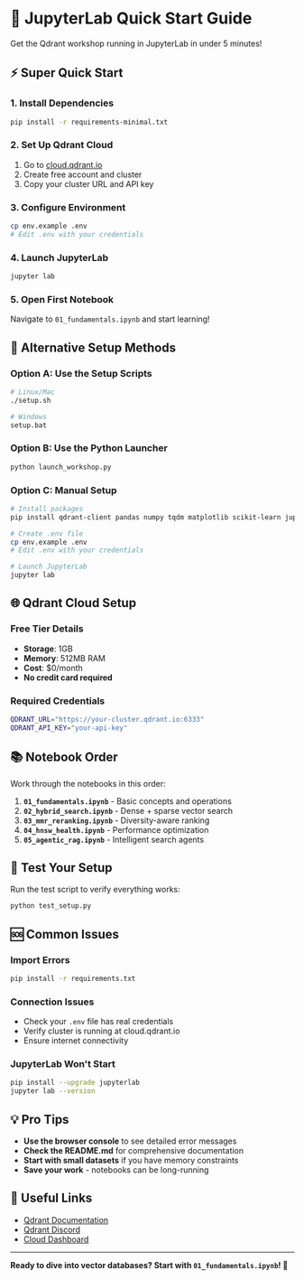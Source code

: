 # 🚀 JupyterLab Quick Start Guide

Get the Qdrant workshop running in JupyterLab in under 5 minutes!

## ⚡ Super Quick Start

### 1. Install Dependencies
```bash
pip install -r requirements-minimal.txt
```

### 2. Set Up Qdrant Cloud
1. Go to [cloud.qdrant.io](https://cloud.qdrant.io)
2. Create free account and cluster
3. Copy your cluster URL and API key

### 3. Configure Environment
```bash
cp env.example .env
# Edit .env with your credentials
```

### 4. Launch JupyterLab
```bash
jupyter lab
```

### 5. Open First Notebook
Navigate to `01_fundamentals.ipynb` and start learning!

## 🔧 Alternative Setup Methods

### Option A: Use the Setup Scripts
```bash
# Linux/Mac
./setup.sh

# Windows
setup.bat
```

### Option B: Use the Python Launcher
```bash
python launch_workshop.py
```

### Option C: Manual Setup
```bash
# Install packages
pip install qdrant-client pandas numpy tqdm matplotlib scikit-learn jupyterlab

# Create .env file
cp env.example .env
# Edit .env with your credentials

# Launch JupyterLab
jupyter lab
```

## 🌐 Qdrant Cloud Setup

### Free Tier Details
- **Storage**: 1GB
- **Memory**: 512MB RAM
- **Cost**: $0/month
- **No credit card required**

### Required Credentials
```bash
QDRANT_URL="https://your-cluster.qdrant.io:6333"
QDRANT_API_KEY="your-api-key"
```

## 📚 Notebook Order

Work through the notebooks in this order:

1. **`01_fundamentals.ipynb`** - Basic concepts and operations
2. **`02_hybrid_search.ipynb`** - Dense + sparse vector search
3. **`03_mmr_reranking.ipynb`** - Diversity-aware ranking
4. **`04_hnsw_health.ipynb`** - Performance optimization
5. **`05_agentic_rag.ipynb`** - Intelligent search agents

## 🧪 Test Your Setup

Run the test script to verify everything works:
```bash
python test_setup.py
```

## 🆘 Common Issues

### Import Errors
```bash
pip install -r requirements.txt
```

### Connection Issues
- Check your `.env` file has real credentials
- Verify cluster is running at cloud.qdrant.io
- Ensure internet connectivity

### JupyterLab Won't Start
```bash
pip install --upgrade jupyterlab
jupyter lab --version
```

## 💡 Pro Tips

- **Use the browser console** to see detailed error messages
- **Check the README.md** for comprehensive documentation
- **Start with small datasets** if you have memory constraints
- **Save your work** - notebooks can be long-running

## 🔗 Useful Links

- [Qdrant Documentation](https://qdrant.tech/documentation/)
- [Qdrant Discord](https://discord.gg/qdrant)
- [Cloud Dashboard](https://cloud.qdrant.io)

---

**Ready to dive into vector databases? Start with `01_fundamentals.ipynb`! 🚀**
